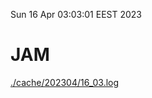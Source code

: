 Sun 16 Apr 03:03:01 EEST 2023
# JAM
<a href='./cache/202304/16_03.log'>./cache/202304/16_03.log</a>

